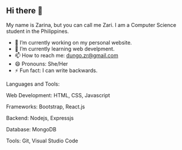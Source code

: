 ## Hi there 👋

My name is Zarina, but you can call me Zari. I am a Computer Science student in the Philippines.


- 🔭 I’m currently working on my personal website.
- 🌱 I’m currently learning web develpment.
- 📫 How to reach me: dungo.zr@gmail.com
- 😄 Pronouns: She/Her
- ⚡ Fun fact: I can write backwards.

Languages and Tools:


Web Development: HTML, CSS, Javascript

Frameworks: Bootstrap, React.js

Backend: Nodejs, Expressjs

Database: MongoDB

Tools: Git, Visual Studio Code
